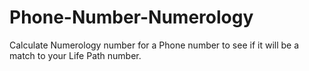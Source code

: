 # Phone-Number-Numerology
Calculate Numerology number for a Phone number to see if it will be a match to your Life Path number.
